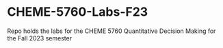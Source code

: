 # CHEME-5760-Labs-F23
Repo holds the labs for the CHEME 5760 Quantitative Decision Making for the Fall 2023 semester 
